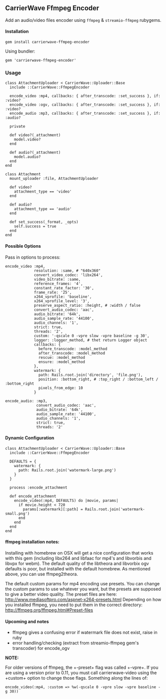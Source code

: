 ## CarrierWave Ffmpeg Encoder

Add an audio/video files encoder using `ffmpeg` & `streamio-ffmpeg` rubygems.

#### Installation

    gem install carrierwave-ffmpeg-encoder

  Using bundler:

    gem 'carrierwave-ffmpeg-encoder'

###  Usage

    class AttachmentUploader < CarrierWave::Uploader::Base
      include ::CarrierWave::FfmpegEncoder

      encode_video :mp4, callbacks: { after_transcode: :set_success }, if: :video?
      encode_video :ogv, callbacks: { after_transcode: :set_success }, if: :video?
      encode_audio :mp3, callbacks: { after_transcode: :set_success }, if: :audio?

      private

      def video?(_attachment)
        model.video?
      end

      def audio?(_attachment)
        model.audio?
      end
    end

    class Attachment
      mount_uploader :file, AttachmentUploader

      def video?
        attachment_type == 'video'
      end

      def audio?
        attachment_type == 'audio'
      end

      def set_success(_format, _opts)
        self.success = true
      end
    end

#### Possible Options

Pass in options to process:

    encode_video :mp4,
                 resolution: :same, # "640x360"
                 convert_video_codec: 'libx264',
                 video_bitrate: :same,
                 reference_frames: '4',
                 constant_rate_factor: '30',
                 frame_rate: '25',
                 x264_vprofile: 'baseline',
                 x264_vprofile_level: '3',
                 preserve_aspect_ratio: :height, # :width / false
                 convert_audio_codec: 'aac',
                 audio_bitrate: '64k',
                 audio_sample_rate: '44100',
                 audio_channels: '1',
                 strict: true,
                 threads: '2',
                 custom: '-qscale 0 -vpre slow -vpre baseline -g 30',
                 logger: :logger_method, # thet return Logger object
                 callbacks: {
                   before_transcode: :model_method
                   after_transcode: :model_method
                   rescue: :model_method
                   ensure: :model_method
                 },
                 watermark: {
                   path: Rails.root.join('directory', 'file.png'),
                   position: :bottom_right, # :top_right / :bottom_left / :bottom_right
                   pixels_from_edge: 10
                 }

    encode_audio: :mp3,
                  convert_audio_codec: 'aac',
                  audio_bitrate: '64k',
                  audio_sample_rate: '44100',
                  audio_channels: '1',
                  strict: true,
                  threads: '2'

####  Dynamic Configuration

    class AttachmentUploader < CarrierWave::Uploader::Base
      include ::CarrierWave::FfmpegEncoder

      DEFAULTS = {
        watermark: {
          path: Rails.root.join('watermark-large.png')
        }
      }

      process :encode_attachment

      def encode_attachment
        encode_video(:mp4, DEFAULTS) do |movie, params|
          if movie.height < 720
            params[:watermark][:path] = Rails.root.join('watermark-small.png')
          end
        end
      end
    end

#### ffmpeg installation notes:

Installing with homebrew on OSX will get a nice configuration that works with this gem (including libx264 and libfaac for mp4's and libvorbis and libvpx for webm).
The default quality of the libtheora and libvorbix ogv defaults is poor, but installed with the default homebrew. As mentioned above, you can use ffmpeg2theora.

The default custom params for mp4 encoding use presets.
You can change the custom params to use whatever you want, but the presets are supposed to give a better video quality.
The preset files are here: http://www.mediasoftpro.com/aspnet-x264-presets.html
Depending on how you installed ffmpeg, you need to put them in the correct directory: http://ffmpeg.org/ffmpeg.html#Preset-files

####  Upcoming and notes

* ffmpeg gives a confusing error if watermark file does not exist, raise in ruby
* error handling/checking (extract from streamio-ffmpeg gem's transcoder) for encode_ogv

**NOTE:**

For older versions of ffmpeg, the +-preset+ flag was called +-vpre+.  If you are using a version prior to 0.11, you must call carrierwave-video using the +custom+ option to change those flags.  Something along the lines of:

    encode_video(:mp4, :custom => %w(-qscale 0 -vpre slow -vpre baseline -g 30))

